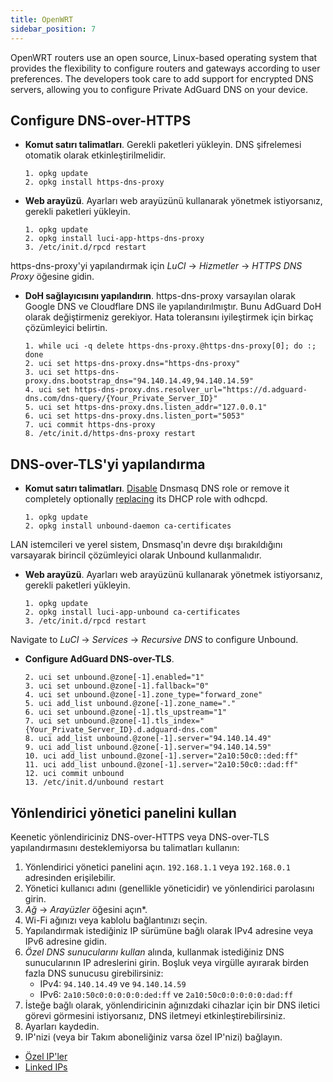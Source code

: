 ```yaml
---
title: OpenWRT
sidebar_position: 7
---
```


OpenWRT routers use an open source, Linux-based operating system that provides the flexibility to configure routers and gateways according to user preferences. The developers took care to add support for encrypted DNS servers, allowing you to configure Private AdGuard DNS on your device.

## Configure DNS-over-HTTPS

- **Komut satırı talimatları**. Gerekli paketleri yükleyin. DNS şifrelemesi otomatik olarak etkinleştirilmelidir.

  ```# Install packages
  1. opkg update
  2. opkg install https-dns-proxy

  ```
- **Web arayüzü**. Ayarları web arayüzünü kullanarak yönetmek istiyorsanız, gerekli paketleri yükleyin.

  ```# Install packages
  1. opkg update
  2. opkg install luci-app-https-dns-proxy
  3. /etc/init.d/rpcd restart
  ```

https-dns-proxy'yi yapılandırmak için _LuCI_ → _Hizmetler_ → _HTTPS DNS Proxy_ öğesine gidin.

- **DoH sağlayıcısını yapılandırın**. https-dns-proxy varsayılan olarak Google DNS ve Cloudflare DNS ile yapılandırılmıştır. Bunu AdGuard DoH olarak değiştirmeniz gerekiyor. Hata toleransını iyileştirmek için birkaç çözümleyici belirtin.

  ```# Configure DoH provider
  1. while uci -q delete https-dns-proxy.@https-dns-proxy[0]; do :; done
  2. uci set https-dns-proxy.dns="https-dns-proxy"
  3. uci set https-dns-proxy.dns.bootstrap_dns="94.140.14.49,94.140.14.59"
  4. uci set https-dns-proxy.dns.resolver_url="https://d.adguard-dns.com/dns-query/{Your_Private_Server_ID}"
  5. uci set https-dns-proxy.dns.listen_addr="127.0.0.1"
  6. uci set https-dns-proxy.dns.listen_port="5053"
  7. uci commit https-dns-proxy
  8. /etc/init.d/https-dns-proxy restart
  ```

## DNS-over-TLS'yi yapılandırma

- **Komut satırı talimatları**. [Disable](https://openwrt.org/docs/guide-user/base-system/dhcp_configuration#disabling_dns_role) Dnsmasq DNS role or remove it completely optionally [replacing](https://openwrt.org/docs/guide-user/base-system/dhcp_configuration#replacing_dnsmasq_with_odhcpd_and_unbound) its DHCP role with odhcpd.

  ```# Install packages
  1. opkg update
  2. opkg install unbound-daemon ca-certificates
  ```

LAN istemcileri ve yerel sistem, Dnsmasq'ın devre dışı bırakıldığını varsayarak birincil çözümleyici olarak Unbound kullanmalıdır.

- **Web arayüzü**. Ayarları web arayüzünü kullanarak yönetmek istiyorsanız, gerekli paketleri yükleyin.

  ```# Install packages
  1. opkg update
  2. opkg install luci-app-unbound ca-certificates
  3. /etc/init.d/rpcd restart
  ```

Navigate to _LuCI_ → _Services_ → _Recursive DNS_ to configure Unbound.

- **Configure AdGuard DNS-over-TLS**.

  ```1. uci add unbound zone
  2. uci set unbound.@zone[-1].enabled="1"
  3. uci set unbound.@zone[-1].fallback="0"
  4. uci set unbound.@zone[-1].zone_type="forward_zone"
  5. uci add_list unbound.@zone[-1].zone_name="."
  6. uci set unbound.@zone[-1].tls_upstream="1"
  7. uci set unbound.@zone[-1].tls_index="{Your_Private_Server_ID}.d.adguard-dns.com"
  8. uci add_list unbound.@zone[-1].server="94.140.14.49"
  9. uci add_list unbound.@zone[-1].server="94.140.14.59"
  10. uci add_list unbound.@zone[-1].server="2a10:50c0::ded:ff"
  11. uci add_list unbound.@zone[-1].server="2a10:50c0::dad:ff"
  12. uci commit unbound
  13. /etc/init.d/unbound restart
  ```

## Yönlendirici yönetici panelini kullan

Keenetic yönlendiriciniz DNS-over-HTTPS veya DNS-over-TLS yapılandırmasını desteklemiyorsa bu talimatları kullanın:

1. Yönlendirici yönetici panelini açın. `192.168.1.1` veya `192.168.0.1` adresinden erişilebilir.
2. Yönetici kullanıcı adını (genellikle yöneticidir) ve yönlendirici parolasını girin.
3. _Ağ_ → _Arayüzler_ öğesini açın\*.
4. Wi-Fi ağınızı veya kablolu bağlantınızı seçin.
5. Yapılandırmak istediğiniz IP sürümüne bağlı olarak IPv4 adresine veya IPv6 adresine gidin.
6. _Özel DNS sunucularını kullan_ alında, kullanmak istediğiniz DNS sunucularının IP adreslerini girin. Boşluk veya virgülle ayırarak birden fazla DNS sunucusu girebilirsiniz:
   - IPv4: `94.140.14.49` ve `94.140.14.59`
   - IPv6: `2a10:50c0:0:0:0:0:ded:ff` ve `2a10:50c0:0:0:0:0:dad:ff`
7. İsteğe bağlı olarak, yönlendiricinin ağınızdaki cihazlar için bir DNS iletici görevi görmesini istiyorsanız, DNS iletmeyi etkinleştirebilirsiniz.
8. Ayarları kaydedin.
9. IP'nizi (veya bir Takım aboneliğiniz varsa özel IP'nizi) bağlayın.

- [Özel IP'ler](/private-dns/connect-devices/other-options/dedicated-ip.md)
- [Linked IPs](/private-dns/connect-devices/other-options/linked-ip.md)
